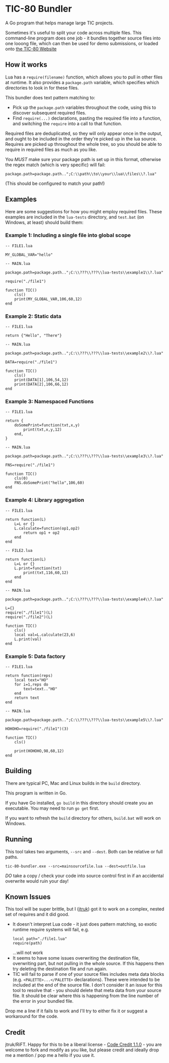 # TIC-80 Bundler

A Go program that helps manage large TIC projects.

Sometimes it's useful to split your code across multiple files. This command-line program does one job - it bundles together source files into one looong file, which can then be used for demo submissions, or loaded onto [the TIC-80 Website](https://tic80.com)

## How it works

Lua has a `require(filename)` function, which allows you to pull in other files at runtime. It also provides a `package.path` variable, which specifies which directories to look in for these files.

This bundler does text pattern matching to:
- Pick up the `package.path` variables throughout the code, using this to discover subsequent required files.
- Find `require(...)` declarations, pasting the required file into a function, and switching the `require` into a call to that function.

Required files are deduplicated, so they will only appear once in the output, and ought to be included in the order they're picked up in the lua source. Requires are picked up throughout the whole tree, so you should be able to require in required files as much as you like.

You *MUST* make sure your package path is set up in this format, otherwise the regex match (which is very specific) will fail:

`package.path=package.path..";C:\\path\\to\\your\\lua\\files\\?.lua"`

(This should be configured to match your path!)

## Examples

Here are some suggestions for how you might employ required files. These examples are included in the `lua-tests` directory, and `test.bat` (on Windows, at least) should build them:

### Example 1: Including a single file into global scope
```
-- FILE1.lua

MY_GLOBAL_VAR="hello"

-- MAIN.lua

package.path=package.path..";C:\\???\\???\\lua-tests\\example1\\?.lua"

require("./file1")

function TIC()
    cls()
    print(MY_GLOBAL_VAR,106,60,12)
end
```

### Example 2: Static data
```
-- FILE1.lua

return {"Hello", "There"}

-- MAIN.lua

package.path=package.path..";C:\\???\\???\\lua-tests\\example2\\?.lua"

DATA=require("./file1")

function TIC()
    cls()
    print(DATA[1],106,54,12)
    print(DATA[2],106,66,12)
end
```

### Example 3: Namespaced Functions
```
-- FILE1.lua

return {
    doSomePrint=function(txt,x,y)
        print(txt,x,y,12)
    end,
}

-- MAIN.lua

package.path=package.path..";C:\\???\\???\\lua-tests\\example3\\?.lua"

FNS=require("./file1")

function TIC()
    cls(0)
    FNS.doSomePrint("hello",106,60)
end
```

### Example 4: Library aggregation
```
-- FILE1.lua

return function(L)
    L=L or {}
    L.calculate=function(op1,op2)
        return op1 + op2
    end
end

-- FILE2.lua

return function(L)
    L=L or {}
    L.print=function(txt)
        print(txt,116,60,12)
    end
end

-- MAIN.lua

package.path=package.path..";C:\\???\\???\\lua-tests\\example4\\?.lua"

L={}
require("./file1")(L)
require("./file2")(L)

function TIC()
    cls()
    local val=L.calculate(23,6)
    L.print(val)
end
```

### Example 5: Data factory
```
-- FILE1.lua

return function(reps)
    local text="HO"
    for i=1,reps do
        text=text.."HO"
    end
    return text
end

-- MAIN.lua

package.path=package.path..";C:\\???\\???\\lua-tests\\example5\\?.lua"

HOHOHO=require("./file1")(3)

function TIC()
    cls()

    print(HOHOHO,98,60,12)
end
```

## Building

There are typical PC, Mac and Linux builds in the `build` directory.

This program is written in Go.

If you have Go installed, `go build` in this directory should create you an executable. You may need to run `go get` first.

If you want to refresh the `build` directory for others, `build.bat` will work on Windows.

## Running

This tool takes two arguments, `--src` and `--dest`. Both can be relative or full paths.

```tic-80-bundler.exe --src=mainsourcefile.lua --dest=outfile.lua```

*DO* take a copy / check your code into source control first in if an accidental overwrite would ruin your day!

## Known Issues

This tool will be super brittle, but I ([jtruk](https://mastodon.social/@jtruk)) got it to work on a complex, nested set of requires and it did good.

- It doesn't interpret Lua code - it just does pattern matching, so exotic runtime require systems will fail, e.g.
    ```
    local path="./file1.lua"
    require(path)
    ```
    ...will not work
- It seems to have some issues overwriting the destination file, overwriting part, but not pulling in the whole source. If this happens then try deleting the destination file and run again.
- TIC will fail to parse if one of your source files includes meta data blocks (e.g. `<PALETTE>...</PALETTE>` declarations). These were intended to be included at the end of the source file. I don't consider it an issue for this tool to resolve that - you should delete that meta data from your source file. It should be clear where this is happening from the line number of the error in your bundled file.

Drop me a line if it fails to work and I'll try to either fix it or suggest a workaround for the code.

## Credit

jtruk/RiFT. Happy for this to be a liberal license - [Code Credit 1.1.0](https://codecreditlicense.com/license/1.1.0) - you are welcome to fork and modify as you like, but please credit and ideally drop me a mention / pop me a hello if you use it.
